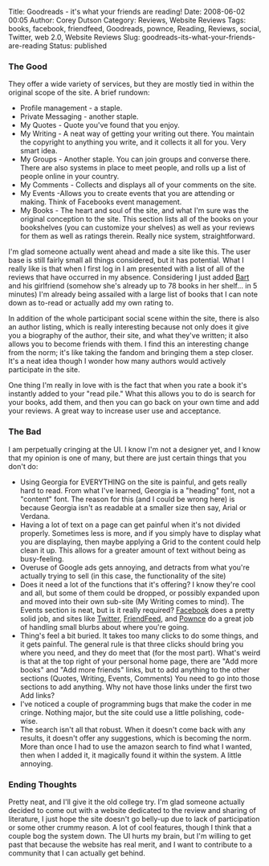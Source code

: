 Title: Goodreads - it's what your friends are reading!
Date: 2008-06-02 00:05
Author: Corey Dutson
Category: Reviews, Website Reviews
Tags: books, facebook, friendfeed, Goodreads, pownce, Reading, Reviews, social, Twitter, web 2.0, Website Reviews
Slug: goodreads-its-what-your-friends-are-reading
Status: published

### The Good

They offer a wide variety of services, but they are mostly tied in
within the original scope of the site. A brief rundown:

-   Profile management - a staple.
-   Private Messaging - another staple.
-   My Quotes - Quote you've found that you enjoy.
-   My Writing - A neat way of getting your writing out there. You
    maintain the copyright to anything you write, and it collects it all
    for you. Very smart idea.
-   My Groups - Another staple. You can join groups and converse there.
    There are also systems in place to meet people, and rolls up a list
    of people online in your country.
-   My Comments - Collects and displays all of your comments on
    the site.
-   My Events -Allows you to create events that you are attending
    or making. Think of Facebooks event management.
-   My Books - The heart and soul of the site, and what I'm sure was the
    original conception to the site. This section lists all of the books
    on your bookshelves (you can customize your shelves) as well as your
    reviews for them as well as ratings therein. Really nice
    system, straightforward.

I'm glad someone actually went ahead and made a site like this. The user
base is still fairly small all things considered, but it has potential.
What I really like is that when I first log in I am presented with a
list of all of the reviews that have occurred in my absence. Considering
I just added [Bart](http://bart.whahay.net "don't wait") and his
girlfriend (somehow she's already up to 78 books in her shelf... in 5
minutes) I'm already being assailed with a large list of books that I
can note down as to-read or actually add my own rating to.

In addition of the whole participant social scene within the site, there
is also an author listing, which is really interesting because not only
does it give you a biography of the author, their site, and what they've
written; it also allows you to become friends with them. I find this an
interesting change from the norm; it's like taking the fandom and
bringing them a step closer. It's a neat idea though I wonder how many
authors would actively participate in the site.

One thing I'm really in love with is the fact that when you rate a book
it's instantly added to your "read pile." What this allows you to do is
search for your books, add them, and then you can go back on your own
time and add your reviews. A great way to increase user use and
acceptance.



### The Bad

I am perpetually cringing at the UI. I know I'm not a designer yet, and
I know that my opinion is one of many, but there are just certain things
that you don't do:

-   Using Georgia for EVERYTHING on the site is painful, and gets really
    hard to read. From what I've learned, Georgia is a "heading" font,
    not a "content" font. The reason for this (and I could be
    wrong here) is because Georgia isn't as readable at a smaller size
    then say, Arial or Verdana.
-   Having a lot of text on a page can get painful when it's not
    divided properly. Sometimes less is more, and if you simply have to
    display what you are displaying, then maybe applying a Grid to the
    content could help clean it up. This allows for a greater amount of
    text without being as busy-feeling.
-   Overuse of Google ads gets annoying, and detracts from what you're
    actually trying to sell (in this case, the functionality of
    the site)
-   Does it need a lot of the functions that it's offering? I know
    they're cool and all, but some of them could be dropped, or possibly
    expanded upon and moved into their own sub-site (My Writing comes
    to mind). The Events section is neat, but is it really required?
    [Facebook](http://www.facebook.com "Facebook") does a pretty solid
    job, and sites like [Twitter](http://www.twitter.com "Twitter"),
    [FriendFeed](http://friendfeed.com "Friendfeed"), and
    [Pownce](http://pownce.com "Pownce.com") do a great job of handling
    small blurbs about where you're going.
-   Thing's feel a bit buried. It takes too many clicks to do some
    things, and it gets painful. The general rule is that three clicks
    should bring you where you need, and they do meet that (for the
    most part). What's weird is that at the top right of your personal
    home page, there are "Add more books" and "Add more friends" links,
    but to add anything to the other sections (Quotes, Writing,
    Events, Comments) You need to go into those sections to
    add anything. Why not have those links under the first two Add
    links?
-   I've noticed a couple of programming bugs that make the coder in
    me cringe. Nothing major, but the site could use a little
    polishing, code-wise.
-   The search isn't all that robust. When it doesn't come back with any
    results, it doesn't offer any suggestions, which is becoming
    the norm. More than once I had to use the amazon search to find what
    I wanted, then when I added it, it magically found it within
    the system. A little annoying.

### Ending Thoughts

Pretty neat, and I'll give it the old college try. I'm glad someone
actually decided to come out with a website dedicated to the review and
sharing of literature, I just hope the site doesn't go belly-up due to
lack of participation or some other crummy reason. A lot of cool
features, though I think that a couple bog the system down. The UI hurts
my brain, but I'm willing to get past that because the website has real
merit, and I want to contribute to a community that I can actually get
behind.
